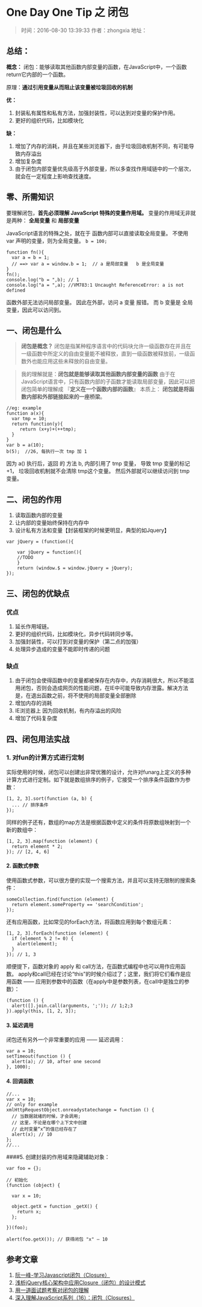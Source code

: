# One Day One Tip 之 **闭包**
>时间：2016-08-30 13:39:33
>作者：zhongxia
>地址：


## 总结：
**概念：**
闭包：能够读取其他函数内部变量的函数，在JavaScript中，一个函数return它内部的一个函数。

原理：**通过引用变量从而阻止该变量被垃圾回收的机制**

**优：**
1. 封装私有属性和私有方法，加强封装性，可以达到对变量的保护作用。
2. 更好的组织代码，比如模块化

**缺：**
1. 增加了内存的消耗，并且在某些浏览器下，由于垃圾回收机制不同，有可能导致内存溢出
2. 增加复杂度
3. 由于闭包内部变量优先级高于外部变量，所以多查找作用域链中的一个层次，就会在一定程度上影响查找速度。



## 零、所需知识
要理解闭包，**首先必须理解 JavaScript 特殊的变量作用域。** 
变量的作用域无非就是两种： **全局变量** 和 **局部变量**

JavaScript语言的特殊之处，就在于 函数内部可以直接读取全局变量。
不使用 var 声明的变量，则为全局变量。 `b = 100;`

~~~
function fn(){
  var a = b = 1;  
  // ==> var a = window.b = 1;  // a 是局部变量   b 是全局变量
}
fn();
console.log("b = ",b); // 1
console.log("a = ",a); //VM783:1 Uncaught ReferenceError: a is not defined
~~~
函数外部无法访问局部变量。 因此在外部，访问 a 变量 报错。  而 b 变量是 全局变量，因此可以访问到。



## 一、闭包是什么
 >**闭包是概念？**
 闭包是指某种程序语言中的代码块允许一级函数存在并且在一级函数中所定义的自由变量能不被释放，直到一级函数被释放前，一级函数外也能应用这些未释放的自由变量。

>我的理解就是：**闭包就是能够读取其他函数内部变量的函数**
由于在JavaScript语言中，只有函数内部的子函数才能读取局部变量，因此可以把闭包简单的理解成 『**定义在一个函数内部的函数**』
本质上： **闭包就是将函数内部和外部链接起来的一座桥梁**。

~~~
//eg: example
function a(x){
  var tmp = 10;
  return function(y){
     return (x+y)+(++tmp);
  }
}
var b = a(10);
b(5);  //26, 每执行一次 tmp 加 1
~~~

因为 a() 执行后，返回 的 方法 b, 内部引用了 tmp 变量， 导致 tmp 变量的标记+1， 垃圾回收机制就不会清除 tmp这个变量。
然后外部就可以继续访问到 tmp 变量。


## 二、闭包的作用

1. 读取函数内部的变量
2. 让内部的变量始终保持在内存中
3. 设计私有方法和变量【封装框架的时候更明显，典型的如Jquery】
~~~
var jQuery = (function(){  
  
    var jQuery = function(){  
    //TODO  
    }  
    return (window.$ = window.jQuery = jQuery);       
});  

~~~


## 三、闭包的优缺点
### **优点**
1. 延长作用域链。
2. 更好的组织代码，比如模块化，异步代码转同步等。
3. 加强封装性，可以打到对变量的保护（第二点的加强）
4. 处理异步造成的变量不能即时传递的问题


### **缺点**
1. 由于闭包会使得函数中的变量都被保存在内存中，内存消耗很大，所以不能滥用闭包，否则会造成网页的性能问题，在IE中可能导致内存泄露。解决方法是，在退出函数之前，将不使用的局部变量全部删除
2. 增加内存的消耗
3. IE浏览器上 因为回收机制，有内存溢出的风险
4. 增加了代码复杂度

    

## 四、闭包用法实战

### 1. 对fun的计算方式进行定制
实际使用的时候，闭包可以创建出非常优雅的设计，允许对funarg上定义的多种计算方式进行定制。如下就是数组排序的例子，它接受一个排序条件函数作为参数：

~~~
[1, 2, 3].sort(function (a, b) {
  ... // 排序条件
});
~~~
同样的例子还有，数组的map方法是根据函数中定义的条件将原数组映射到一个新的数组中：

~~~
[1, 2, 3].map(function (element) {
  return element * 2;
}); // [2, 4, 6]
~~~

#### 2. 函数式参数
使用函数式参数，可以很方便的实现一个搜索方法，并且可以支持无限制的搜索条件：

~~~
someCollection.find(function (element) {
  return element.someProperty == 'searchCondition';
});
~~~
还有应用函数，比如常见的forEach方法，将函数应用到每个数组元素：

~~~
[1, 2, 3].forEach(function (element) {
  if (element % 2 != 0) {
    alert(element);
  }
}); // 1, 3
~~~

顺便提下，函数对象的 apply 和 call方法，在函数式编程中也可以用作应用函数。 apply和call已经在讨论“this”的时候介绍过了；这里，我们将它们看作是应用函数 —— 应用到参数中的函数（在apply中是参数列表，在call中是独立的参数）：

~~~
(function () {
  alert([].join.call(arguments, ';')); // 1;2;3
}).apply(this, [1, 2, 3]);
~~~

#### 3. 延迟调用
闭包还有另外一个非常重要的应用 —— 延迟调用：

~~~
var a = 10;
setTimeout(function () {
  alert(a); // 10, after one second
}, 1000);
~~~


#### 4. 回调函数

~~~
//...
var x = 10;
// only for example
xmlHttpRequestObject.onreadystatechange = function () {
  // 当数据就绪的时候，才会调用;
  // 这里，不论是在哪个上下文中创建
  // 此时变量“x”的值已经存在了
  alert(x); // 10
};
//...
~~~

####5. 创建封装的作用域来隐藏辅助对象：

~~~
var foo = {};

// 初始化
(function (object) {

  var x = 10;

  object.getX = function _getX() {
    return x;
  };

})(foo);

alert(foo.getX()); // 获得闭包 "x" – 10
~~~


## 参考文章
1. [阮一峰-学习Javascript闭包（Closure）](http://www.ruanyifeng.com/blog/2009/08/learning_javascript_closures.html)
2. [浅析jQuery核心架构中应用Closure（闭包）的设计模式](http://blog.csdn.net/liaozhongping/article/details/47058485)
3. [用一道面试题考察对闭包的理解](http://hao.jser.com/archive/5308/)
4. [深入理解JavaScript系列（16）：闭包（Closures）](http://www.cnblogs.com/TomXu/archive/2012/01/31/2330252.html)
